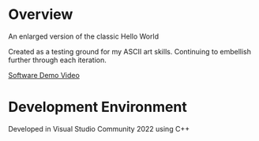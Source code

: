 # Overview

An enlarged version of the classic Hello World

Created as a testing ground for my ASCII art skills. Continuing to embellish further through each iteration.

[Software Demo Video](https://youtu.be/Wwg1XBPNqhY)

# Development Environment

Developed in Visual Studio Community 2022 using C++

